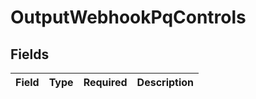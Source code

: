 # OutputWebhookPqControls


## Fields

| Field       | Type        | Required    | Description |
| ----------- | ----------- | ----------- | ----------- |